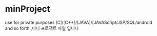 # minProject
use for private purposes [C]/[C++]/[JAVA]/[JAVAScript/JSP/SQL/android and so forth ,미니 프로잭트 파일 입니다
